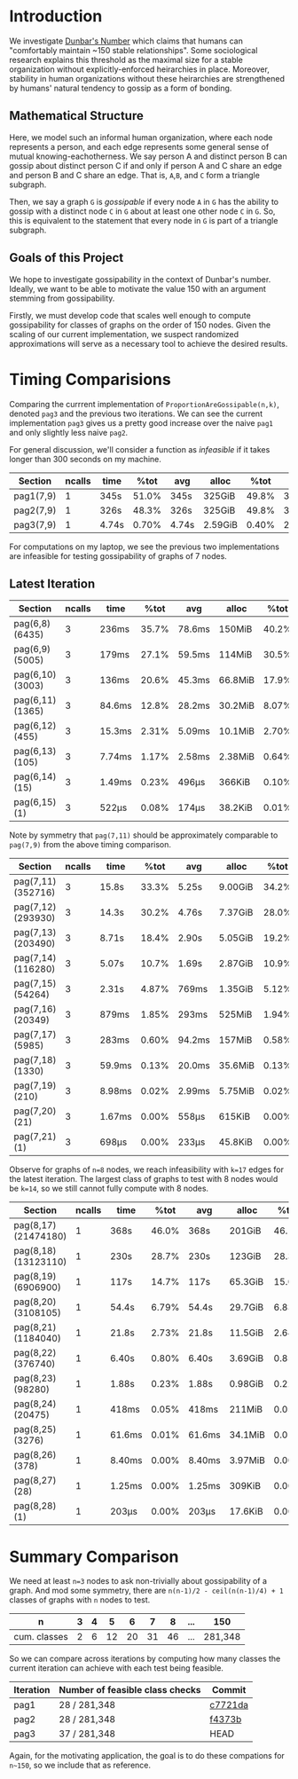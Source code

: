 
# Introduction 

We investigate [Dunbar's Number](https://en.wikipedia.org/wiki/Dunbar%27s_number) which claims that humans can "comfortably maintain ~150 stable relationships".  Some sociological research explains this threshold as the maximal size for a stable organization without explicitly-enforced heirarchies in place.  Moreover, stability in human organizations without these heirarchies are strengthened by humans' natural tendency to gossip as a form of bonding.

## Mathematical Structure

Here, we model such an informal human organization, where each node represents a person, and each edge represents some general sense of mutual knowing-eachotherness.  We say person A and distinct person B can gossip about distinct person C if and only if person A and C share an edge and person B and C share an edge.  That is, `A`,`B`, and `C` form a triangle subgraph.

Then, we say a graph `G` is *gossipable* if every node `A` in `G` has the ability to gossip with a distinct node `C` in `G` about at least one other node `C` in `G`. 
So, this is equivalent to the statement that every node in `G` is part of a triangle subgraph.

## Goals of this Project
We hope to investigate gossipability in the context of Dunbar's number.  Ideally, we want to be able to motivate the value 150 with an argument stemming from gossipability.  

Firstly, we must develop code that scales well enough to compute gossipability for classes of graphs on the order of 150 nodes.  Given the scaling of our current implementation, we suspect randomized approximations will serve as a necessary tool to achieve the desired results.


# Timing Comparisions
Comparing the currrent implementation of `ProportionAreGossipable(n,k)`, denoted `pag3` and the previous two iterations.
We can see the current implementation `pag3` gives us a pretty good increase over the naive `pag1` and only slightly less naive `pag2`.

For general discussion, we'll consider a function as  *infeasible* if it takes longer than 300 seconds on my machine.

 Section   | ncalls |   time | %tot |   avg |   alloc | %tot |    avg
 ----------|--------|--------|------|-------|---------|------|-------
 pag1(7,9) |      1 |   345s |51.0% |  345s |  325GiB |49.8% | 325GiB
 pag2(7,9) |      1 |   326s |48.3% |  326s |  325GiB |49.8% | 325GiB
 pag3(7,9) |      1 |  4.74s |0.70% | 4.74s | 2.59GiB |0.40% |2.59GiB

For computations on my laptop, we see the previous two implementations are infeasible for testing gossipability of graphs of 7 nodes.


## Latest Iteration

 Section         | ncalls |   time | %tot |   avg |   alloc | %tot |    avg
 ----------------|--------|--------|------|-------|---------|------|--------
 pag(6,8)(6435)  |      3 |  236ms |35.7% |78.6ms |  150MiB |40.2% |50.1MiB
 pag(6,9)(5005)  |      3 |  179ms |27.1% |59.5ms |  114MiB |30.5% |38.0MiB
 pag(6,10)(3003) |      3 |  136ms |20.6% |45.3ms | 66.8MiB |17.9% |22.3MiB
 pag(6,11)(1365) |      3 | 84.6ms |12.8% |28.2ms | 30.2MiB |8.07% |10.1MiB
 pag(6,12)(455)  |      3 | 15.3ms |2.31% |5.09ms | 10.1MiB |2.70% |3.37MiB
 pag(6,13)(105)  |      3 | 7.74ms |1.17% |2.58ms | 2.38MiB |0.64% | 812KiB
 pag(6,14)(15)   |      3 | 1.49ms |0.23% | 496μs |  366KiB |0.10% | 122KiB
 pag(6,15)(1)    |      3 |  522μs |0.08% | 174μs | 38.2KiB |0.01% |12.7KiB

Note by symmetry that `pag(7,11)` should be approximately comparable to `pag(7,9)` from the above timing comparison.   

 Section           | ncalls |   time | %tot |   avg |   alloc | %tot |    avg
 ------------------|--------|--------|------|-------|---------|------|--------
 pag(7,11)(352716) |      3 |  15.8s |33.3% | 5.25s | 9.00GiB |34.2% |3.00GiB
 pag(7,12)(293930) |      3 |  14.3s |30.2% | 4.76s | 7.37GiB |28.0% |2.46GiB
 pag(7,13)(203490) |      3 |  8.71s |18.4% | 2.90s | 5.05GiB |19.2% |1.68GiB
 pag(7,14)(116280) |      3 |  5.07s |10.7% | 1.69s | 2.87GiB |10.9% |0.96GiB
 pag(7,15)(54264)  |      3 |   2.31s| 4.87%|  769ms|  1.35GiB| 5.12%|  461MiB
 pag(7,16)(20349)  |      3 |  879ms |1.85% | 293ms |  525MiB |1.94% | 175MiB
 pag(7,17)(5985)   |      3 |  283ms |0.60% |94.2ms |  157MiB |0.58% |52.4MiB
 pag(7,18)(1330)   |      3 | 59.9ms |0.13% |20.0ms | 35.6MiB |0.13% |11.9MiB
 pag(7,19)(210)    |      3 | 8.98ms |0.02% |2.99ms | 5.75MiB |0.02% |1.92MiB
 pag(7,20)(21)     |      3 | 1.67ms |0.00% | 558μs |  615KiB |0.00% | 205KiB
 pag(7,21)(1)      |      3 |  698μs |0.00% | 233μs | 45.8KiB |0.00% |15.3KiB


Observe for graphs of `n=8` nodes, we reach infeasibility with `k=17` edges for the latest iteration.  The largest class of graphs to test with 8 nodes would be `k=14`, so we still cannot fully compute with 8 nodes.

 Section             | ncalls |   time | %tot |   avg |   alloc | %tot |    avg
 --------------------|--------|--------|------|-------|---------|------|---------
 pag(8,17)(21474180) |      1 |   368s |46.0% |  368s |  201GiB |46.1% | 201GiB
 pag(8,18)(13123110) |      1 |   230s |28.7% |  230s |  123GiB |28.3% | 123GiB
 pag(8,19)(6906900)  |      1 |   117s |14.7% |  117s | 65.3GiB |15.0% |65.3GiB
 pag(8,20)(3108105)  |      1 |  54.4s |6.79% | 54.4s | 29.7GiB |6.83% |29.7GiB
 pag(8,21)(1184040)  |      1 |  21.8s |2.73% | 21.8s | 11.5GiB |2.64% |11.5GiB
 pag(8,22)(376740)   |      1 |  6.40s |0.80% | 6.40s | 3.69GiB |0.85% |3.69GiB
 pag(8,23)(98280)    |      1 |  1.88s |0.23% | 1.88s | 0.98GiB |0.22% |0.98GiB
 pag(8,24)(20475)    |      1 |  418ms |0.05% | 418ms |  211MiB |0.05% | 211MiB
 pag(8,25)(3276)     |      1 | 61.6ms |0.01% |61.6ms | 34.1MiB |0.01% |34.1MiB
 pag(8,26)(378)      |      1 | 8.40ms |0.00% |8.40ms | 3.97MiB |0.00% |3.97MiB
 pag(8,27)(28)       |      1 | 1.25ms |0.00% |1.25ms |  309KiB |0.00% | 309KiB
 pag(8,28)(1)        |      1 |  203μs |0.00% | 203μs | 17.6KiB |0.00% |17.6KiB

# Summary Comparison

We need at least `n=3` nodes to ask non-trivially about gossipability of a graph.  And mod some symmetry, there are `n(n-1)/2 - ceil(n(n-1)/4) + 1` classes of graphs with `n` nodes to test.


n            | 3| 4| 5| 6| 7| 8|...|150
-------------|--|--|--|--|--|--|---|-------
cum. classes | 2| 6|12|20|31|46|...|281,348


So we can compare across iterations by computing how many classes the current iteration can achieve with each test being feasible.

Iteration | Number of feasible class checks| Commit
----------|--------------------------------|--------
pag1      | 28 / 281,348                   | [c7721da](https://github.com/bkaperick/Dunbar/commit/c7721da)
pag2      | 28 / 281,348                   | [f4373b](https://github.com/bkaperick/Dunbar/commit/f4373b)
pag3      | 37 / 281,348                   | HEAD

Again, for the motivating application, the goal is to do these compations for `n~150`, so we include that as reference.
